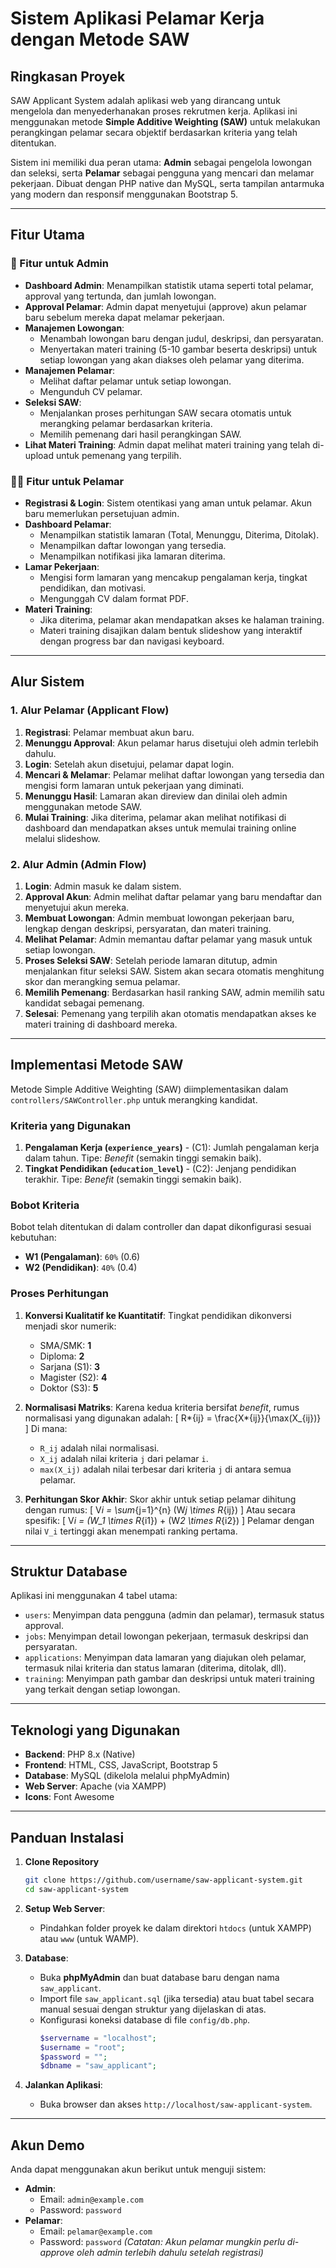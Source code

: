 # Sistem Aplikasi Pelamar Kerja dengan Metode SAW

## Ringkasan Proyek

SAW Applicant System adalah aplikasi web yang dirancang untuk mengelola dan menyederhanakan proses rekrutmen kerja. Aplikasi ini menggunakan metode **Simple Additive Weighting (SAW)** untuk melakukan perangkingan pelamar secara objektif berdasarkan kriteria yang telah ditentukan.

Sistem ini memiliki dua peran utama: **Admin** sebagai pengelola lowongan dan seleksi, serta **Pelamar** sebagai pengguna yang mencari dan melamar pekerjaan. Dibuat dengan PHP native dan MySQL, serta tampilan antarmuka yang modern dan responsif menggunakan Bootstrap 5.

---

## Fitur Utama

### 👤 Fitur untuk Admin

- **Dashboard Admin**: Menampilkan statistik utama seperti total pelamar, approval yang tertunda, dan jumlah lowongan.
- **Approval Pelamar**: Admin dapat menyetujui (approve) akun pelamar baru sebelum mereka dapat melamar pekerjaan.
- **Manajemen Lowongan**:
  - Menambah lowongan baru dengan judul, deskripsi, dan persyaratan.
  - Menyertakan materi training (5-10 gambar beserta deskripsi) untuk setiap lowongan yang akan diakses oleh pelamar yang diterima.
- **Manajemen Pelamar**:
  - Melihat daftar pelamar untuk setiap lowongan.
  - Mengunduh CV pelamar.
- **Seleksi SAW**:
  - Menjalankan proses perhitungan SAW secara otomatis untuk merangking pelamar berdasarkan kriteria.
  - Memilih pemenang dari hasil perangkingan SAW.
- **Lihat Materi Training**: Admin dapat melihat materi training yang telah di-upload untuk pemenang yang terpilih.

### 👨‍💼 Fitur untuk Pelamar

- **Registrasi & Login**: Sistem otentikasi yang aman untuk pelamar. Akun baru memerlukan persetujuan admin.
- **Dashboard Pelamar**:
  - Menampilkan statistik lamaran (Total, Menunggu, Diterima, Ditolak).
  - Menampilkan daftar lowongan yang tersedia.
  - Menampilkan notifikasi jika lamaran diterima.
- **Lamar Pekerjaan**:
  - Mengisi form lamaran yang mencakup pengalaman kerja, tingkat pendidikan, dan motivasi.
  - Mengunggah CV dalam format PDF.
- **Materi Training**:
  - Jika diterima, pelamar akan mendapatkan akses ke halaman training.
  - Materi training disajikan dalam bentuk slideshow yang interaktif dengan progress bar dan navigasi keyboard.

---

## Alur Sistem

### 1. Alur Pelamar (Applicant Flow)

1.  **Registrasi**: Pelamar membuat akun baru.
2.  **Menunggu Approval**: Akun pelamar harus disetujui oleh admin terlebih dahulu.
3.  **Login**: Setelah akun disetujui, pelamar dapat login.
4.  **Mencari & Melamar**: Pelamar melihat daftar lowongan yang tersedia dan mengisi form lamaran untuk pekerjaan yang diminati.
5.  **Menunggu Hasil**: Lamaran akan direview dan dinilai oleh admin menggunakan metode SAW.
6.  **Mulai Training**: Jika diterima, pelamar akan melihat notifikasi di dashboard dan mendapatkan akses untuk memulai training online melalui slideshow.

### 2. Alur Admin (Admin Flow)

1.  **Login**: Admin masuk ke dalam sistem.
2.  **Approval Akun**: Admin melihat daftar pelamar yang baru mendaftar dan menyetujui akun mereka.
3.  **Membuat Lowongan**: Admin membuat lowongan pekerjaan baru, lengkap dengan deskripsi, persyaratan, dan materi training.
4.  **Melihat Pelamar**: Admin memantau daftar pelamar yang masuk untuk setiap lowongan.
5.  **Proses Seleksi SAW**: Setelah periode lamaran ditutup, admin menjalankan fitur seleksi SAW. Sistem akan secara otomatis menghitung skor dan merangking semua pelamar.
6.  **Memilih Pemenang**: Berdasarkan hasil ranking SAW, admin memilih satu kandidat sebagai pemenang.
7.  **Selesai**: Pemenang yang terpilih akan otomatis mendapatkan akses ke materi training di dashboard mereka.

---

## Implementasi Metode SAW

Metode Simple Additive Weighting (SAW) diimplementasikan dalam `controllers/SAWController.php` untuk merangking kandidat.

### Kriteria yang Digunakan

1.  **Pengalaman Kerja (`experience_years`)** - (C1): Jumlah pengalaman kerja dalam tahun. Tipe: _Benefit_ (semakin tinggi semakin baik).
2.  **Tingkat Pendidikan (`education_level`)** - (C2): Jenjang pendidikan terakhir. Tipe: _Benefit_ (semakin tinggi semakin baik).

### Bobot Kriteria

Bobot telah ditentukan di dalam controller dan dapat dikonfigurasi sesuai kebutuhan:

- **W1 (Pengalaman)**: `60%` (0.6)
- **W2 (Pendidikan)**: `40%` (0.4)

### Proses Perhitungan

1.  **Konversi Kualitatif ke Kuantitatif**:
    Tingkat pendidikan dikonversi menjadi skor numerik:

    - SMA/SMK: **1**
    - Diploma: **2**
    - Sarjana (S1): **3**
    - Magister (S2): **4**
    - Doktor (S3): **5**

2.  **Normalisasi Matriks**:
    Karena kedua kriteria bersifat _benefit_, rumus normalisasi yang digunakan adalah:
    \[ R*{ij} = \frac{X*{ij}}{\max(X\_{ij})} \]
    Di mana:

    - `R_ij` adalah nilai normalisasi.
    - `X_ij` adalah nilai kriteria `j` dari pelamar `i`.
    - `max(X_ij)` adalah nilai terbesar dari kriteria `j` di antara semua pelamar.

3.  **Perhitungan Skor Akhir**:
    Skor akhir untuk setiap pelamar dihitung dengan rumus:
    \[ V*i = \sum*{j=1}^{n} (W*j \times R*{ij}) \]
    Atau secara spesifik:
    \[ V*i = (W_1 \times R*{i1}) + (W*2 \times R*{i2}) \]
    Pelamar dengan nilai `V_i` tertinggi akan menempati ranking pertama.

---

## Struktur Database

Aplikasi ini menggunakan 4 tabel utama:

- `users`: Menyimpan data pengguna (admin dan pelamar), termasuk status approval.
- `jobs`: Menyimpan detail lowongan pekerjaan, termasuk deskripsi dan persyaratan.
- `applications`: Menyimpan data lamaran yang diajukan oleh pelamar, termasuk nilai kriteria dan status lamaran (diterima, ditolak, dll).
- `training`: Menyimpan path gambar dan deskripsi untuk materi training yang terkait dengan setiap lowongan.

---

## Teknologi yang Digunakan

- **Backend**: PHP 8.x (Native)
- **Frontend**: HTML, CSS, JavaScript, Bootstrap 5
- **Database**: MySQL (dikelola melalui phpMyAdmin)
- **Web Server**: Apache (via XAMPP)
- **Icons**: Font Awesome

---

## Panduan Instalasi

1.  **Clone Repository**
    ```bash
    git clone https://github.com/username/saw-applicant-system.git
    cd saw-applicant-system
    ```
2.  **Setup Web Server**:

    - Pindahkan folder proyek ke dalam direktori `htdocs` (untuk XAMPP) atau `www` (untuk WAMP).

3.  **Database**:

    - Buka **phpMyAdmin** dan buat database baru dengan nama `saw_applicant`.
    - Import file `saw_applicant.sql` (jika tersedia) atau buat tabel secara manual sesuai dengan struktur yang dijelaskan di atas.
    - Konfigurasi koneksi database di file `config/db.php`.
      ```php
      $servername = "localhost";
      $username = "root";
      $password = "";
      $dbname = "saw_applicant";
      ```

4.  **Jalankan Aplikasi**:
    - Buka browser dan akses `http://localhost/saw-applicant-system`.

---

## Akun Demo

Anda dapat menggunakan akun berikut untuk menguji sistem:

- **Admin**:
  - Email: `admin@example.com`
  - Password: `password`
- **Pelamar**:
  - Email: `pelamar@example.com`
  - Password: `password`
    _(Catatan: Akun pelamar mungkin perlu di-approve oleh admin terlebih dahulu setelah registrasi)_
